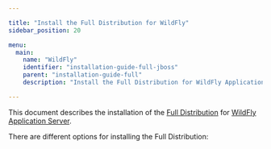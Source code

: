 ```yaml
---

title: "Install the Full Distribution for WildFly"
sidebar_position: 20

menu:
  main:
    name: "WildFly"
    identifier: "installation-guide-full-jboss"
    parent: "installation-guide-full"
    description: "Install the Full Distribution for WildFly Application Servers."

---
```


This document describes the installation of the [Full Distribution](../introduction/downloading-operaton.md#full-distribution) for [WildFly Application Server](http://www.wildfly.org).

There are different options for installing the Full Distribution:
